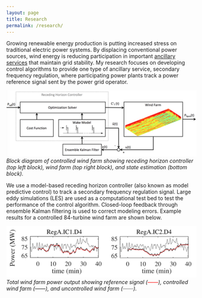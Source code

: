 ```yaml
---
layout: page
title: Research
permalink: /research/
---
```

Growing renewable energy production is putting increased stress on traditional electric power systems. By displacing conventional power sources, wind energy is reducing participation in important [ancillary services](http://www.pjm.com/markets-and-operations/ancillary-services.aspx") that maintain grid stability. My research focuses on developing control algorithms to provide one type of ancillary service, secondary frequency regulation, where participating power plants track a power reference signal sent by the power grid operator.


![Block diagram](/img/block-diagram.png)
*Block diagram of controlled wind farm showing receding horizon controller (top left block), wind farm (top right block), and state estimation (bottom block).*

We use a model-based receding horizon controller (also known as model predictive control) to track a secondary frequency regulation signal. Large eddy simulations (LES) are used as a computational test bed to test the performance of the control algorithm. Closed-loop feedback through ensemble Kalman filtering is used to correct modeling errors. Example results for a controlled 84-turbine wind farm are shown below.

![Control results](/img/enkf-rhc.png)
*Total wind farm power output showing reference signal (<font color="red">&mdash;&mdash;</font>), controlled wind farm (&mdash;&mdash;), and uncontrolled wind farm (<font color="gray">&mdash;&mdash;</font>).</p></center>*
